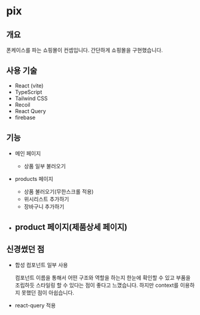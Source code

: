 # pix

## 개요

폰케이스를 파는 쇼핑몰이 컨셉입니다. 간단하게 쇼핑몰을 구현했습니다.

## 사용 기술

- React (vite)
- TypeScript
- Tailwind CSS
- Recoil
- React Query
- firebase

## 기능

- 메인 페이지

  - 상품 일부 불러오기

- products 페이지

  - 상품 불러오기(무한스크롤 적용)
  - 위시리스트 추가하기
  - 장바구니 추가하기

- ## product 페이지(제품상세 페이지)

## 신경썼던 점

- 합성 컴포넌트 일부 사용

  컴포넌트 이름을 통해서 어떤 구조와 역할을 하는지 한눈에 확인할 수 있고 부품을 조립하듯 스타일링 할 수 있다는 점이 좋다고 느꼈습니다. 하지만 context를 이용하지 못했던 점이 아쉽습니다.

- react-query 적용

